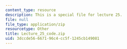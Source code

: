 ```yaml
---
content_type: resource
description: This is a special file for lecture 25.
file: null
file_type: application/zip
resourcetype: Other
title: Lecture_25_code.zip
uid: 3dccde56-6671-96c4-cc5f-1245cb149081
---
```

